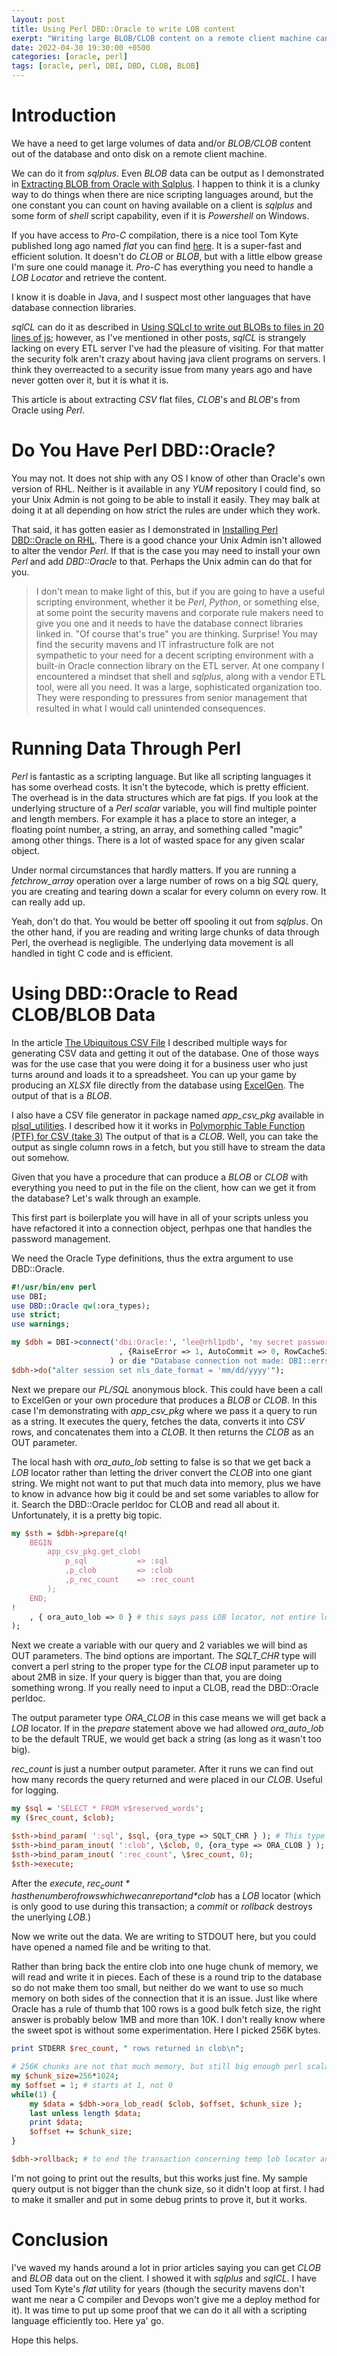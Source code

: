 ```yaml
---
layout: post
title: Using Perl DBD::Oracle to write LOB content
exerpt: "Writing large BLOB/CLOB content on a remote client machine can be done many ways. Let's do it with Perl."
date: 2022-04-30 19:30:00 +0500
categories: [oracle, perl]
tags: [oracle, perl, DBI, DBD, CLOB, BLOB]
---
```

# Introduction

We have a need to get large volumes of data and/or *BLOB/CLOB* content out of the database
and onto disk on a remote client machine. 

We can do it from *sqlplus*. Even *BLOB* data can be output as I demonstrated 
in [Extracting BLOB from Oracle with Sqlplus](https://lee-lindley.github.io/oracle/sql/plsql/2021/12/18/sqlplus-blob.html).
I happen to think it is a clunky way to do things when there are nice scripting languages around, 
but the one constant you can count on having available on a client is *sqlplus* and some form of *shell* script capability,
even if it is *Powershell* on Windows.

If you have access to *Pro-C* compilation, there is a nice tool Tom Kyte published long ago named *flat*
you can find [here](https://asktom.oracle.com/pls/apex/f?p=100:11:0::::P11_QUESTION_ID:459020243348).
It is a super-fast and efficient solution.
It doesn't do *CLOB* or *BLOB*, but with a little elbow grease I'm sure one could manage it. *Pro-C*
has everything you need to handle a *LOB Locator* and retrieve the content.

I know it is doable in Java, and I suspect most other languages that have database connection libraries.

*sqlCL* can do it as described in [Using SQLcl to write out BLOBs to files in 20 lines of js](https://www.thatjeffsmith.com/archive/2020/07/using-sqlcl-to-write-out-blobs-to-files-in-20-lines-of-js/); however, as I've mentioned
in other posts, *sqlCL* is strangely lacking on every ETL server I've had the pleasure of visiting. For that
matter the security folk aren't crazy about having java client programs on servers. I think they overreacted
to a security issue from many years ago and have never gotten over it, but it is what it is.

This article is about extracting *CSV* flat files, *CLOB*'s and *BLOB*'s from Oracle using *Perl*.

# Do You Have Perl DBD::Oracle?

You may not. It does not ship with any OS I know of other than Oracle's own version of RHL. Neither
is it available in any *YUM* repository I could find, so your Unix Admin is not going to be able to
install it easily. They may balk at doing it at all depending on how strict the rules are under which
they work.

That said, it has gotten easier as I demonstrated 
in [Installing Perl DBD::Oracle on RHL](https://lee-lindley.github.io/oracle/perl/linux/2022/04/28/Perl-DBD-Oracle-RHL.html).
There is a good chance your Unix Admin isn't allowed to alter the vendor *Perl*. If that is the case you may
need to install your own *Perl* and add *DBD::Oracle* to that. Perhaps the Unix admin can do that for you.

> I don't mean to make light of this, but if you are going to have a useful scripting environment, whether it be
> *Perl*, *Python*, or something else, at some point the security mavens and corporate rule makers need to give
> you one and it needs to have the database connect libraries linked in. "Of course that's true" you are thinking.
> Surprise! You may find the security mavens and IT infrastructure folk are not sympathetic to your need
> for a decent scripting environment with a built-in Oracle connection library on the ETL server. At one company I
> encountered a mindset that shell and *sqlplus*, along with a vendor ETL tool, were all you need. It was a
> large, sophisticated organization too. They were responding to pressures from senior management that resulted in
> what I would call unintended consequences.

# Running Data Through Perl

*Perl* is fantastic as a scripting language. But like all scripting languages it has some overhead costs.
It isn't the bytecode, which is pretty efficient. The overhead is in the data structures which are fat pigs.
If you look at the underlying structure of a *Perl* *scalar* variable, you will find multiple pointer and length
members. For example it has a place to store an integer, a floating point number, a string, an array, and something
called "magic" among other things.  There is a lot of wasted space for any given scalar object.

Under normal
circumstances that hardly matters. If you are running a *fetchrow_array* operation over a large number of rows
on a big *SQL* query, you are creating and tearing down a scalar for every column on every row. It can really
add up.

Yeah, don't do that. You would be better off spooling it out from *sqlplus*. On the other hand, if you are reading
and writing large chunks of data through Perl, the overhead is negligible. The underlying data movement is
all handled in tight C code and is efficient.

# Using DBD::Oracle to Read CLOB/BLOB Data

In the article [The Ubiquitous CSV File](https://lee-lindley.github.io/oracle/sql/plsql/2021/09/10/Ubiquitous-CSV_file.html)
I described multiple ways for generating CSV data and getting it out of the database.
One of those ways was for the use case that you were doing it for a business user who
just turns around and loads it to a spreadsheet. You can up your game by producing an *XLSX* 
file directly from the database using [ExcelGen](https://github.com/mbleron/ExcelGen). The output
of that is a *BLOB*.

I also have a CSV file generator in package named *app_csv_pkg* available in [plsql_utilities](https://github.com/lee-lindley/plsql_utilities#app_csv_pkg). I described how it it works in
[Polymorphic Table Function (PTF) for CSV (take 3)](https://lee-lindley.github.io/oracle/sql/plsql/2021/12/31/Polymorphic-Table-Functions-3.html) The output of that is a *CLOB*. Well, you can take the output as single column rows in a fetch, but
you still have to stream the data out somehow.

Given that you have a procedure that can produce a *BLOB* or *CLOB* with everything you need to put in the file
on the client, how can we get it from the database? Let's walk through an example.

This first part is boilerplate you will have in all of your scripts unless you have 
refactored it into a connection object, perhpas one that handles the password management.

We need the Oracle Type definitions, thus the extra argument to use DBD::Oracle.

```perl
#!/usr/bin/env perl
use DBI;
use DBD::Oracle qw(:ora_types);
use strict;
use warnings;

my $dbh = DBI->connect('dbi:Oracle:', 'lee@rhl1pdb', 'my secret password'
                        , {RaiseError => 1, AutoCommit => 0, RowCacheSize => -102400, ora_module_name => 'Perl' }
                      ) or die "Database connection not made: DBI::errstr";
$dbh->do("alter session set nls_date_format = 'mm/dd/yyyy'");
```
Next we prepare our *PL/SQL* anonymous block. This could have been a call to ExcelGen or your own procedure
that produces a *BLOB* or *CLOB*. In this case I'm demonstrating with *app_csv_pkg* where we pass it a query
to run as a string. It executes the query, fetches the data, converts it into *CSV* rows, and concatenates
them into a *CLOB*. It then returns the *CLOB* as an OUT parameter.

The local hash with *ora_auto_lob* setting to false is so that we get back a *LOB* locator rather than
letting the driver convert the *CLOB* into one giant string. We might not want to put that much data into 
memory, plus we have to know in advance how big it could be and set some variables to allow for it.
Search the DBD::Oracle perldoc for CLOB and read all about it. Unfortunately, it is a pretty big topic.

```perl
my $sth = $dbh->prepare(q!
    BEGIN
        app_csv_pkg.get_clob(
            p_sql           => :sql
            ,p_clob         => :clob
            ,p_rec_count    => :rec_count
        ); 
    END;
!
    , { ora_auto_lob => 0 } # this says pass LOB locator, not entire lob
);
```
Next we create a variable with our query and 2 variables we will bind as OUT parameters.
The bind options are important. The *SQLT_CHR* type will convert
a perl string to the proper type for the *CLOB* input parameter up to about 2MB in size.
If your query is bigger than that, you are doing something wrong. If you really need to
input a CLOB, read the DBD::Oracle perldoc.

The output parameter type *ORA_CLOB* in this case means we will get back a *LOB* locator.
If in the *prepare* statement above we had allowed *ora_auto_lob* to be the default TRUE,
we would get back a string (as long as it wasn't too big).

*rec_count* is just a number output parameter. After it runs we can find out how
many records the query returned and were placed in our *CLOB*. Useful for logging.

```perl
my $sql = 'SELECT * FROM v$reserved_words';
my ($rec_count, $clob);

$sth->bind_param( ':sql', $sql, {ora_type => SQLT_CHR } ); # This type converts to CLOB on input up to 2MB which is plenty
$sth->bind_param_inout( ':clob', \$clob, 0, {ora_type => ORA_CLOB } ); # will be a CLOB locator
$sth->bind_param_inout( ':rec_count', \$rec_count, 0);
$sth->execute;
```
After the *execute*, *$rec_count* has the number of rows which we can report and *$clob* has a *LOB*
locator (which is only good to use during this transaction; a *commit* or *rollback* destroys the unerlying *LOB*.)

Now we write out the data. We are writing to STDOUT here, but you could have opened
a named file and be writing to that.

Rather than bring back the entire clob into one huge chunk of memory, we will read and 
write it in pieces. Each of these is a round trip to the database so do not make them
too small, but neither do we want to use so much memory on both sides of the connection
that it is an issue. Just like where Oracle has a rule of thumb that 100 rows is a good
bulk fetch size, the right answer is probably below 1MB and more than 10K. I don't really know
where the sweet spot is without some experimentation. Here I picked 256K bytes.

```perl
print STDERR $rec_count, " rows returned in clob\n";

# 256K chunks are not that much memory, but still big enough perl scalar creation/destruction not an issue
my $chunk_size=256*1024; 
my $offset = 1; # starts at 1, not 0
while(1) {
    my $data = $dbh->ora_lob_read( $clob, $offset, $chunk_size );
    last unless length $data;
    print $data;
    $offset += $chunk_size;
}

$dbh->rollback; # to end the transaction concerning temp lob locator and freeing it so perl destructor doesn't complain
```
I'm not going to print out the results, but this works just fine. My sample query output is not bigger than
the chunk size, so it didn't loop at first. I had to make it smaller and put in some debug
prints to prove it, but it works.

# Conclusion

I've waved my hands around a lot in prior articles saying
you can get *CLOB* and *BLOB* data out on the client. I showed it
with *sqlplus* and *sqlCL*. I have used Tom Kyte's *flat* utility for years (though the security mavens
don't want me near a C compiler and Devops won't give me a deploy method for it). It was time to put up
some proof that we can do it all with a scripting language efficiently too. Here ya' go.

Hope this helps.
